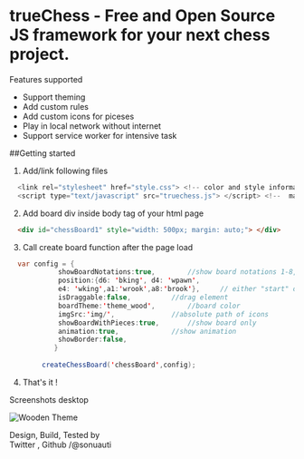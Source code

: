 # trueChess - Free and Open Source JS framework for your next chess project.

Features supported
- Support theming
- Add custom rules
- Add custom icons for piceses 
- Play in local network without internet
- Support service worker for intensive task


##Getting started

1.  Add/link following files
```java
  <link rel="stylesheet" href="style.css"> <!-- color and style information -->
  <script type="text/javascript" src="truechess.js"> </script> <!--  main js file -->
```

2.  Add board div inside body tag of your html page

```html
  <div id="chessBoard1" style="width: 500px; margin: auto;"> </div>
```

3.  Call create board function after the page load

```java
  var config = {
			showBoardNotations:true,		//show board notations 1-8, a-f
			position:{d6: 'bking', d4: 'wpawn',
			e4: 'wking',a1:'wrook',a8:'brook'},     // either "start" or position object
			isDraggable:false,			//drag element			
			boardTheme:'theme_wood',		//board color
			imgSrc:'img/',				//absolute path of icons
			showBoardWithPieces:true,		//show board only
			animation:true, 			//show animation 
			showBorder:false,
	       }
		
		createChessBoard('chessBoard',config);
 ```
 
4.  That's it !


Screenshots desktop

![Wooden Theme](https://github.com/sonuauti/trueChess/blob/main/examples/screenshot.png)


Design, Build, Tested by   
Twitter , Github /@sonuauti
